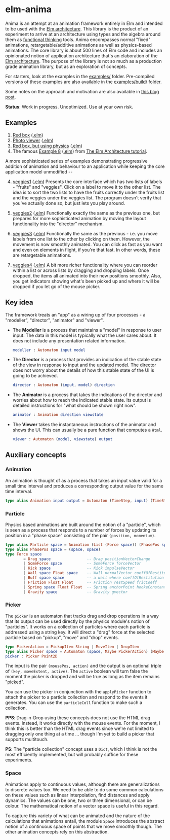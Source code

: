 # elm-anima

Anima is an attempt at an animation framework entirely in Elm and intended to
be used with the [Elm architecture][elmarch].  This library is the product of
an experiment to arrive at an architecture using types and the algebra around
them as [functional thinking][ft] tools. Anima encompasses normal "fixed"
animations, retargetable/additive animations as well as physics-based
animations.  The core library is about 500 lines of Elm code and includes an
opinionated notion of application architecture that's an elaboration of the
[Elm architecture][elmarch]. The purpose of the library is not so much as
a production grade animation library, but as an exploration of concepts.

For starters, look at the examples in the
[examples/](https://github.com/srikumarks/elm-anima/tree/master/examples)
folder. Pre-compiled versions of these examples are also available in the
[examples/build/](https://github.com/srikumarks/elm-anima/tree/master/examples/build)
folder. 

Some notes on the approach and motivation are also available in
[this blog post](http://sriku.org/blog/2015/12/13/towards-reactive-animation-in-elm/).

**Status**: Work in progress. Unoptimized. Use at your own risk.

## Examples

1. [Red box][redbox_view] ([.elm][redbox_source])
2. [Photo viewer][photo_view] ([.elm][photo_source])
3. [Red box, but using physics][redbox_physics_view] ([.elm][redbox_physics_source])
4. The famous [Example 8][e8_view] ([.elm][e8_source]) from [The Elm Architecture tutorial][eatut].

A more sophisticated series of examples demonstrating progressive
addition of animation and behaviour to an application while keeping
the core application model unmodified --

4. [veggies1][veggies1_view] ([.elm][veggies1_source])
   Presents the core interface which has two lists of labels - "fruits" and
   "veggies". Click on a label to move it to the other list. The idea is to
   sort the two lists to have the fruits correctly under the fruits list
   and the veggies under the veggies list. The program doesn't verify that
   you've actually done so, but just lets you play around.

5. [veggies2][veggies2_view] ([.elm][veggies2_source])
   Functionally exactly the same as the previous one, but prepares for more
   sophisticated animation by moving the layout functionality into the 
   "director" mechanism.

6. [veggies3][veggies3_view] ([.elm][veggies3_source])
   Functionally the same as the previous - i.e. you move labels from one list
   to the other by clicking on them. However, the movement is now smoothly
   animated. You can click as fast as you want and even on elements in flight,
   if you're that fast. In other words, these are retargetable animations.

7. [veggies4][veggies4_view] ([.elm][veggies4_source])
   A bit more richer functionality where you can reorder within a list or
   across lists by dragging and dropping labels. Once dropped, the items all
   animated into their new positions smoothly. Also, you get indicators showing
   what's been picked up and where it will be dropped if you let go of the
   mouse picker.

[redbox_view]: https://cdn.rawgit.com/srikumarks/elm-anima/master/examples/build/redbox.html
[redbox_source]: https://github.com/srikumarks/elm-anima/blob/master/examples/redbox.elm
[photo_view]: https://cdn.rawgit.com/srikumarks/elm-anima/master/examples/build/photos.html
[photo_source]: https://github.com/srikumarks/elm-anima/blob/master/examples/photos.elm
[redbox_physics_view]: https://cdn.rawgit.com/srikumarks/elm-anima/master/examples/build/redbox_physics.html
[redbox_physics_source]: https://github.com/srikumarks/elm-anima/blob/master/examples/redbox_physics.elm
[veggies1_view]: https://cdn.rawgit.com/srikumarks/elm-anima/master/examples/build/veggies1.html
[veggies2_view]: https://cdn.rawgit.com/srikumarks/elm-anima/master/examples/build/veggies2.html
[veggies3_view]: https://cdn.rawgit.com/srikumarks/elm-anima/master/examples/build/veggies3.html
[veggies4_view]: https://cdn.rawgit.com/srikumarks/elm-anima/master/examples/build/veggies4.html
[veggies1_source]: https://github.com/srikumarks/elm-anima/blob/master/examples/veggies1.elm
[veggies2_source]: https://github.com/srikumarks/elm-anima/blob/master/examples/veggies2.elm
[veggies3_source]: https://github.com/srikumarks/elm-anima/blob/master/examples/veggies3.elm
[veggies4_source]: https://github.com/srikumarks/elm-anima/blob/master/examples/veggies4.elm
[e8_view]: https://cdn.rawgit.com/srikumarks/elm-anima/master/examples/build/example8.html
[e8_source]: https://github.com/srikumarks/elm-anima/blob/master/examples/example8.elm
[eatut]: https://github.com/evancz/elm-architecture-tutorial/

## Key idea

The framework treats an "app" as a wiring up of four processes - a "modeller", "director",
"animator" and "viewer".

- The **Modeller** is a process that maintains a "model" in response to user input. 
  The data in this model is typically what the user cares about. It does not include
  any presentation related information.

  ```elm
  modeller : Automaton input model
  ```

- The **Director** is a process that provides an indication of the stable state of
  the view in response to input and the updated model. The director does not worry
  about the details of how this stable state of the UI is going to be achieved.

  ```elm
  director : Automaton (input, model) direction
  ```

- The **Animator** is a process that takes the indications of the director and worries
  about how to reach the indicated stable state. Its output is detailed instructions for
  "what should be shown right now".

  ```elm
  animator : Animation direction viewstate
  ```

- The **Viewer** takes the instantaneous instructions of the animator and shows the UI.
  This can usually be a pure function that computes a `Html`.

  ```elm
  viewer : Automaton (model, viewstate) output
  ```

## Auxiliary concepts

### Animation

An animation is thought of as a process that takes an input value valid for a
small time interval and produces a corresponding output value for the same time
interval.

```elm
type alias Animation input output = Automaton (TimeStep, input) (TimeStep, output)
```

### Particle

Physics based animations are built around the notion of a "particle", which is seen
as a process that responds to a number of forces by updating its position in a 
"phase space" consisting of the pair `(position, momentum)`.

```elm
type alias Particle space = Animation (List (Force space)) (PhasePos space)
type alias PhasePos space = (space, space)
type Force space
        = Drag space                -- Drag positionVectorChange
        | SomeForce space           -- SomeForce forceVector
        | Kick space                -- Kick impulseVector
        | Wall space Float space    -- Wall normalVector coeffOfRestitution pointOnWall
        | Buff space space          -- a wall where coeffOfRestitution is zero
        | Friction Float Float      -- Friction restSpeed fricCoeff
        | Spring space Float Float  -- Spring anchorPoint hookeConstant dampingFactor
        | Gravity space             -- Gravity gvector
```

### Picker

The `picker` is an automaton that tracks drag and drop operations in a way
that its output can be used directly by the physics module's notion of
"particles". It works on a collection of particles where each particle is
addressed using a string key. It will direct a "drag" force at the selected
particle based on "pickup", "move" and "drop" events.

```elm
type PickerAction = PickupItem String | MoveItem | DropItem
type alias Picker space = Automaton (space, Maybe PickerAction) (Maybe (String, space, Bool))
picker : Picker Point2D
```

The input is the pair `(mousePos, action)` and the output is
an optional triple of `(key, moveExtent, active)`. The `active` boolean
will turn false the moment the picker is dropped and will be true as long
as the item remains "picked".

You can use the picker in conjunction with the `applyPicker` function to
attach the picker to a particle collection and respond to the events it
generates. You can use the `particleColl` function to make such a collection.

**PPS**: Drag-n-Drop using these concepts does not use the HTML drag events.
Instead, it works directly with the mouse events. For the moment, I think this
is better than the HTML drag events since we're not limited to dragging only
one thing at a time ... though I'm yet to build a picker that supports
multitouch.

**PS**: The "particle collection" concept uses a `Dict`, which I think is not
the most efficiently implemented, but will probably suffice for these experiments.

### Space

Animations apply to continuous values, although there are generalizations to
discrete values too. We need to be able to do some common calculations on these
values such as linear interpolation, find distances and apply dynamics. The
values can be one, two or three dimensional, or can be colour. The mathematical
notion of a vector space is useful in this regard. 

To capture this variety of what can be animated and the nature of the
calculations that animations entail, the module `Space` introduces the abstract
notion of a continuous space of points that we move smoothly though.  The other
animation concepts rely on this abstraction.


[Elm]: http://elm-lang.org
[virtual-dom]: https://github.com/evancz/virtual-dom
[elmarch]: http://elm-lang.org/guide/architecture
[afrp]: http://haskell.cs.yale.edu/wp-content/uploads/2011/02/workshop-02.pdf
[Automaton]: http://package.elm-lang.org/packages/evancz/automaton/1.0.1/Automaton
[fast]: http://elm-lang.org/blog/blazing-fast-html
[Automaton.run]: http://package.elm-lang.org/packages/evancz/automaton/1.0.1/Automaton#run
[Signal.Mailbox]: http://package.elm-lang.org/packages/elm-lang/core/2.1.0/Signal#mailboxes
[elm-discuss-anim]: https://groups.google.com/forum/#!topic/elm-discuss/4sAbCc6HmVM
[ft]: http://sriku.org/blog/2015/08/11/talk-functional-thinking-for-fun-and-profit/


